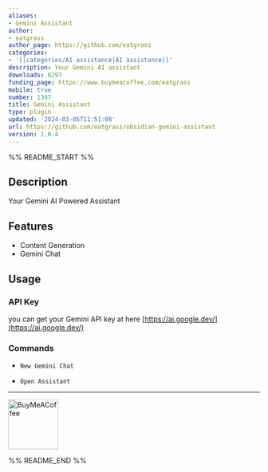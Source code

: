 ```yaml
---
aliases:
- Gemini Assistant
author:
- eatgrass
author_page: https://github.com/eatgrass
categories:
- '[[categories/AI assistance|AI assistance]]'
description: Your Gemini AI assistant
downloads: 6297
funding_page: https://www.buymeacoffee.com/eatgrass
mobile: true
number: 1397
title: Gemini Assistant
type: plugin
updated: '2024-03-05T11:51:08'
url: https://github.com/eatgrass/obsidian-gemini-assistant
version: 1.0.4
---
```


%% README_START %%

## Description

Your Gemini AI Powered Assistant

## Features

- Content Generation
- Gemini Chat


## Usage

### API Key

you can get your Gemini API key at here [https://ai.google.dev/](https://ai.google.dev/)

### Commands

- `New Gemini Chat`

- `Open Assistant`

---

[<img src="https://cdn.buymeacoffee.com/buttons/v2/default-yellow.png" alt="BuyMeACoffee" width="100">](https://www.buymeacoffee.com/eatgrass)


%% README_END %%